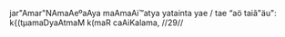 jar"Amar"NAmaAeºaAya maAmaAi™atya yatainta yae /
tae “aö taiã"äu": k{(tµamaDyaAtmaM k(maR caAiKalama, //29//